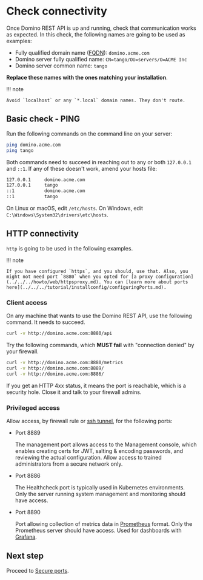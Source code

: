 # Check connectivity

Once Domino REST API is up and running, check that communication works as expected. In this check, the following names are going to be used as examples:

- Fully qualified domain name ([FQDN](https://en.wikipedia.org/wiki/Fully_qualified_domain_name)): `domino.acme.com`
- Domino server fully qualified name: `CN=tango/OU=servers/O=ACME Inc`
- Domino server common name: `tango`

**Replace these names with the ones matching your installation**.

!!! note

    Avoid `localhost` or any `*.local` domain names. They don't route.

## Basic check - PING

Run the following commands on the command line on your server:

```bash
ping domino.acme.com
ping tango
```

Both commands need to succeed in reaching out to any or both `127.0.0.1` and `::1`. If any of these doesn't work, amend your hosts file:

```bash
127.0.0.1     domino.acme.com
127.0.0.1     tango
::1           domino.acme.com
::1           tango
```

On Linux or macOS, edit `/etc/hosts`. On Windows, edit `C:\Windows\System32\drivers\etc\hosts`.

## HTTP connectivity

`http` is going to be used in the following examples.

!!! note

    If you have configured `https`, and you should, use that. Also, you might not need port `8880` when you opted for [a proxy configuration](../../../howto/web/httpsproxy.md). You can [learn more about ports here](../../../tutorial/installconfig/configuringPorts.md).

### Client access

On any machine that wants to use the Domino REST API, use the following command. It needs to succeed.

```bash
curl -v http://domino.acme.com:8880/api
```

Try the following commands, which **MUST fail** with "connection denied" by your firewall.

```bash
curl -v http://domino.acme.com:8880/metrics
curl -v http://domino.acme.com:8889/
curl -v http://domino.acme.com:8886/
```

If you get an HTTP 4xx status, it means the port is reachable, which is a security hole. Close it and talk to your firewall admins.

### Privileged access

Allow access, by firewall rule or [ssh tunnel](https://www.ssh.com/academy/ssh/tunneling-example), for the following ports:

- Port 8889

    The management port allows access to the Management console, which enables creating certs for JWT, salting & encoding passwords, and reviewing the actual configuration. Allow access to trained administrators from a secure network only.

- Port 8886

    The Healthcheck port is typically used in Kubernetes environments. Only the server running system management and monitoring should have access.

- Port 8890

    Port allowing collection of metrics data in [Prometheus](https://prometheus.io/) format. Only the Prometheus server should have access. Used for dashboards with [Grafana](https://grafana.com/).

## Next step

Proceed to [Secure ports](secureport.md).

<!--
# Check connectivity

Once your REST API is up and running, check that communication works as expeceted. We will use the following name in this page:

- Fully qualified domain name ([FQDN](https://en.wikipedia.org/wiki/Fully_qualified_domain_name)): `domino.acme.com`

- Domino server fully qualified name: `CN=tango/OU=servers/O=ACME Inc`
- Domino server common name: `tango`

Replace these names with the ones matching your installation.

!!! note "localhost and .local"

    If you want to save yourself some trouble, avoid `localhost` or any `*.local`
    domain names. They don't route.

## Basic check - PING

Run this on a command line on your server:

```bash
ping domino.acme.com
ping tango
```

Both commands need to succeed in reaching out to `127.0.0.1` and/or `::1`. If any of these doesn't work, amend your hosts file:

```bash
127.0.0.1     domino.acme.com
127.0.0.1     tango
::1           domino.acme.com
::1           tango
```

On Linux or macOS, edit `/etc/hosts`, on Windows edit `C:\Windows\System32\drivers\etc\hosts`

## HTTP connectivity

We will use `http` in the following examples, when you have configured `https` (and you should), use that. Also you might not need port `8880` when you opted for [a proxy configuration](../../howto/web/httpsproxy.md). You can [learn more about ports here](../installconfig/configuringPorts.md).

### Client access

On any machine that wants to use the Domino REST API use this command, it needs to succeed:

```bash
curl -v http://domino.acme.com:8880/api
```

Try the following ones and they **MUST fail** with "connection denied" by your firewall

```bash
curl -v http://domino.acme.com:8880/metrics
curl -v http://domino.acme.com:8889/
curl -v http://domino.acme.com:8886/
```

If you get a HTTP 4xx status, it means the port is reachable, which is a security hole, close it. Speak to your firewall admins

### Privileged access

Allow access, by firewall rule or [ssh tunnel](https://www.ssh.com/academy/ssh/tunneling-example) for specific use:

- Port 8889 - Management console: create certs for JWT, salt & encode passwords, review the actual configuration - trained admins from a secure network only
- Port 8886 - Health check: Typically used in Kubernetes environments. Only the server running system mangment/monitoring should have access

- Port 8890 - Metrics data in [Prometheus](https://prometheus.io/) format. Thus only the Prometheus server should have access. Used for dashboards with e.g. [Grafana](https://grafana.com/)

## Let's connect

"feedback.md"

-->